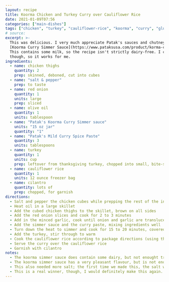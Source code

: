 ```yaml
---
layout: recipe
title: Koorma Chicken and Turkey Curry over Cauliflower Rice
date: 2021-01-09T07:56
categories: ["main-dishes"]
tags: ["chicken", "turkey", "cauliflower-rice", "koorma", "curry", "gluten-free"]
# source: 
excerpt: >-
  This was delicious. I very much appreciate Patak's sauces and chutneys. This one uses
  [Koorma Curry Simmer Sauce](https://www.pataksusa.com/product/korma-curry-simmer-sauce).
  This contains some milk, so the recipe isn't strictly dairy-free. I can tolerate it
  though, so it works for me.
ingredients:
  - name: chicken thighs
    quantity: 2
    prep: skinned, deboned, cut into cubes
  - name: "salt & pepper"
    prep: to taste
  - name: red onion
    quantity: 1
    units: large
    prep: sliced
  - name: olive oil
    quantity: 1
    units: tablespoon
  - name: "Patak's Koorma Curry Simmer sauce"
    units: "15 oz jar"
    quantity: "1"
  - name: "Patak's Mild Curry Spice Paste"
    quantity: 3
    units: tablespoons
  - name: turkey
    quantity: 1
    units: cup
    prep: leftover from thanksgiving turkey, chopped into small, bite-sized pieces
  - name: cauliflower rice
    quantity: 1
    units: 12 ounce freezer bag
  - name: cilantro
    quantity: lots of
    prep: chopped, for garnish
directions:
  - Salt and pepper the chicken cubes while prepping the rest of the ingredients
  - Heat oil in a large skillet
  - Add the cubed chicken thighs to the skillet, brown on all sides
  - Add the red onion slices and cook for 2 to 3 minutes
  - Add in the minced garlic, cook until onion and garlic are translucent
  - Add the simmer sauce and the curry paste, mixing ingredients well
  - Turn down the heat to simmer and cook for 15 to 20 minutes, covered
  - Add the turkey, stir through to warm
  - Cook the cauliflower rice according to package directions (using the frozen, steam in bag style seems to work best for me)
  - Serve the curry over the cauliflower rice
  - Garnish with cilantro
notes:
  - The koorma simmer sauce does contain some dairy, but not enought trigger my reactions. It's also loaded with tree nuts and so forth, so it's very much not allergen-free.
  - The koorma simmer sauce has a very pleasant flavour, but is not enough heat for me. Adding the curry paste made a lot of difference.
  - This also needed more salt; the first time we made this, the salt was omitted, and I ended up having to almost over-salt it at the table.
  - This is a real winner, though, I would definitely make this again.
---
```






